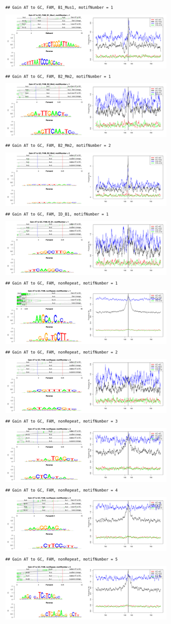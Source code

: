 

```
## Gain AT to GC, FAM, B1_Mus1, motifNumber = 1
```

![plot of chunk motifPValues](figure/motifPValues1.png) 

```
## Gain AT to GC, FAM, B2_Mm2, motifNumber = 1
```

![plot of chunk motifPValues](figure/motifPValues2.png) 

```
## Gain AT to GC, FAM, B2_Mm2, motifNumber = 2
```

![plot of chunk motifPValues](figure/motifPValues3.png) 

```
## Gain AT to GC, FAM, ID_B1, motifNumber = 1
```

![plot of chunk motifPValues](figure/motifPValues4.png) 

```
## Gain AT to GC, FAM, nonRepeat, motifNumber = 1
```

![plot of chunk motifPValues](figure/motifPValues5.png) 

```
## Gain AT to GC, FAM, nonRepeat, motifNumber = 2
```

![plot of chunk motifPValues](figure/motifPValues6.png) 

```
## Gain AT to GC, FAM, nonRepeat, motifNumber = 3
```

![plot of chunk motifPValues](figure/motifPValues7.png) 

```
## Gain AT to GC, FAM, nonRepeat, motifNumber = 4
```

![plot of chunk motifPValues](figure/motifPValues8.png) 

```
## Gain AT to GC, FAM, nonRepeat, motifNumber = 5
```

![plot of chunk motifPValues](figure/motifPValues9.png) 
  
